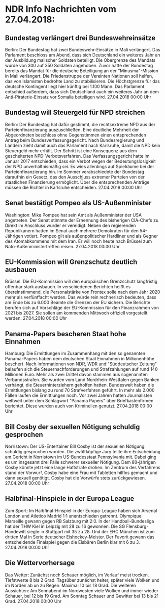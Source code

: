 # NDR Info Nachrichten vom 27.04.2018:


## Bundestag verlängert drei Bundeswehreinsätze
Berlin: Der Bundestag hat zwei Bundeswehr-Einsätze in Mali verlängert. Das Parlament beschloss am Abend, dass sich Deutschland ein weiteres Jahr an der Ausbildung malischer Soldaten beteiligt. Die Obergrenze des Mandats wurde von 300 auf 350 Soldaten angehoben. Zuvor hatte der Bundestag bereits das Mandat für die deutsche Beteiligung an der "Minusma"-Mission in Mali verlängert. Die Friedenstruppe der Vereinten Nationen soll helfen, das von Islamisten bedrohte Land zu stabilisieren. Die Höchstgrenze für das deutsche Kontingent liegt hier künftig bei 1.100 Mann. Das Parlament entschied außerdem, dass sich Deutschland auch ein weiteres Jahr an dem Anti-Piraterie-Einsatz vor Somalia beteiligen wird. 27.04.2018 00:00 Uhr 

## Bundestag will Steuergeld für NPD streichen
Berlin: Der Bundestag hat dafür gestimmt, die rechtsextreme NPD aus der Parteienfinanzierung auszuschließen. Eine deutliche Mehrheit der Abgeordneten beschloss ohne Gegenstimmen einen entsprechenden Antrag beim Bundesverfassungsgericht. Nach Bundesregierung und Ländern zieht damit auch das Parlament nach Karlsruhe, damit die NPD kein Steuergeld mehr erhält. Der Schritt ist eine Konsequenz aus dem gescheiterten NPD-Verbotsverfahren. Das Verfassungsgericht hatte im Januar 2017 entschieden, dass ein Verbot wegen der Bedeutungslosigkeit der NPD unverhältnismäßig sei. Es wies allerdings auf Spielräume bei der Parteienfinanzierung hin. Im Sommer verabschiedete der Bundestag daraufhin ein Gesetz, das den Ausschluss extremer Parteien von der staatlichen Finanzierung ermöglicht. Über die entsprechenden Anträge müssen die Richter in Karlsruhe entscheiden. 27.04.2018 00:00 Uhr 

## Senat bestätigt Pompeo als US-Außenminister
Washington:	Mike Pompeo hat sein Amt als Außenminister der USA angetreten. Der Senat stimmte der Ernennung des bisherigen CIA-Chefs zu. Direkt im Anschluss wurder er vereidigt. Neben den regierenden Republikanern hatten im Senat auch mehrere Demokraten für den 54-Jährigen votiert. Pompeo gilt als außenpolitischer Hardliner und als Gegner des Atomabkommens mit dem Iran. Er will noch heute nach Brüssel zum Nato-Außenministertreffen reisen. 27.04.2018 00:00 Uhr 

## EU-Kommission will Grenzschutz deutlich ausbauen
Brüssel: Die EU-Kommission will den europäischen Grenzschutz langfristig offenbar stark ausbauen. In verschiedenen Berichten heißt es übereinstimmend, die Personalstärke von Frontex solle nach dem Jahr 2020 mehr als verfünffacht werden. Das würde rein rechnerisch bedeuten, dass am Ende bis zu 6.000 Beamte die Grenzen der EU sichern. Die Berichte berufen sich auf Vorschläge der EU-Kommission für den Finanzrahmen von 2021 bis 2027. Sie sollen am kommenden Mittwoch offiziell vorgestellt werden. 27.04.2018 00:00 Uhr 

## Panama-Papers bescheren Staat hohe Einnahmen
Hamburg:	Die Ermittlungen im Zusammenhang mit den so genannten Panama-Papers haben dem deutschen Staat Einnahmen in Millionenhöhe beschert. Nach Informationen von NDR, WDR und "Süddeutscher Zeitung" belaufen sich die Steuernachforderungen und Strafzahlungen auf rund 140 Millionen Euro. Mehr als zwei Drittel davon stammen aus sogenannten Verbandsstrafen. Sie wurden vom Land Nordrhein-Westfalen gegen Banken verhängt, die Steuerhinterziehern geholfen hatten. Bundesweit haben die Ermittlungen bislang zu rund 70 Strafverfahren geführt. In mehr als 2.000 Fällen laufen die Ermittlungen noch. Vor zwei Jahren hatten Journalisten weltweit unter dem Schlagwort "Panama Papers" über Briefkastenfirmen berichtet. Diese wurden auch von Kriminellen genutzt. 27.04.2018 00:00 Uhr 

## Bill Cosby der sexuellen Nötigung schuldig gesprochen
Norristown:	Der US-Entertainer Bill Cosby ist der sexuellen Nötigung schuldig gesprochen worden. Die zwölfköpfige Jury teilte ihre Entscheidung am Gericht in Norristown im US-Bundesstaat Pennsylvania mit. Dabei ging es um insgesamt drei Fälle schwerer sexueller Nötigung. Dem 80-jährigen Cosby könnte jetzt eine lange Haftstrafe drohen. Im Zentrum des Verfahrens stand der Vorwurf, Cosby habe eine Frau mit Tabletten hilflos gemacht und dann sexuell genötigt. Cosby hat die Vorwürfe stets zurückgewiesen. 27.04.2018 00:00 Uhr 

## Halbfinal-Hinspiele in der Europa League
Zum Sport:	Im Halbfinal-Hinspiel in der Europa-League haben sich Arsenal London und Atletico Madrid 1:1 unentschieden getrennt. Olympique Marseille gewann gegen RB Salzburg mit 2:0. In der Handball-Bundesliga hat der THW Kiel in Leipzig mit 28 zu 16 gewonnen. Die SG Flensburg-Handewitt siegte in Stuttgart mit 35 zu 28. Und der EHC München ist zum dritten Mal in Serie deutscher Eishockey-Meister. Der Favorit gewann das entscheidende Finalspiel gegen die Eisbären Berlin klar mit 6 zu 3. 27.04.2018 00:00 Uhr 

## Die Wettervorhersage
Das Wetter: Zunächst noch Schauer möglich, im Verlauf meist trocken. Tiefstwerte 8 bis 2 Grad. Tagsüber zunächst heiter, später viele Wolken und im Norden ab un zu Regen. Maximal 10 bis 18 Grad. Die weiteren Aussichten: Am Sonnabend im Nordwesten viele Wolken und immer wieder Schauer, bei 12 bis 19 Grad. Am Sonntag Schauer und Gewitter bei 13 bis 21 Grad. 27.04.2018 00:00 Uhr 

